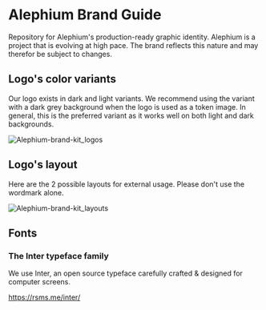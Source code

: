 # Alephium Brand Guide
Repository for Alephium's production-ready graphic identity. Alephium is a project that is evolving at high pace. The brand reflects this nature and may therefor be subject to changes.

## Logo's color variants

Our logo exists in dark and light variants. We recommend using the variant with a dark grey background when the logo is used as a token image. In general, this is the preferred variant as it works well on both light and dark backgrounds.

![Alephium-brand-kit_logos](https://github.com/user-attachments/assets/b8289000-d42d-46b1-a26a-e9f1dccd09ac)


## Logo's layout

Here are the 2 possible layouts for external usage. Please don't use the wordmark alone.

![Alephium-brand-kit_layouts](https://github.com/user-attachments/assets/d1d98680-eaaf-427e-b258-ba58fb85b427)


## Fonts

### The Inter typeface family
We use Inter, an open source typeface carefully crafted & designed for computer screens.

https://rsms.me/inter/
